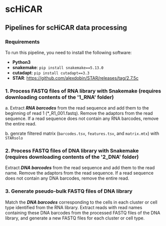 # scHiCAR
## Pipelines for scHiCAR data processing

### Requirements

To run this pipeline, you need to install the following software:

- **Python3**
- **snakemake**:  `pip install snakemake==5.13.0`
- **cutadapt**: `pip install cutadapt==3.3`
- **STAR**: https://github.com/alexdobin/STAR/releases/tag/2.7.5c
  
### 1. Process FASTQ files of RNA library with Snakemake (requires downloading contents of the '1_RNA' folder)
a. Extract ***RNA barcodes*** from the read sequence and add them to the beginning of read 1 (*_R1_001.fastq). Remove the adaptors from the read sequence. If a read sequence does not contain any RNA barcodes, remove the entire read.

b. genrate filtered matrix (`barcodes.tsv`, `features.tsv`, and `matrix.mtx`) with `STARsolo`

### 2. Process FASTQ files of DNA library with Snakemake (requires downloading contents of the '2_DNA' folder)
Extract ***DNA barcodes*** from the read sequence and add them to the read name. Remove the adaptors from the read sequence. If a read sequence does not contain any DNA barcodes, remove the entire read.
### 3. Generate pseudo-bulk FASTQ files of DNA library
Match the ***DNA barcodes*** corresponding to the cells in each cluster or cell type identified from the RNA library. Extract reads with read names containing these DNA barcodes from the processed FASTQ files of the DNA library, and generate a new FASTQ files for each cluster or cell type.
